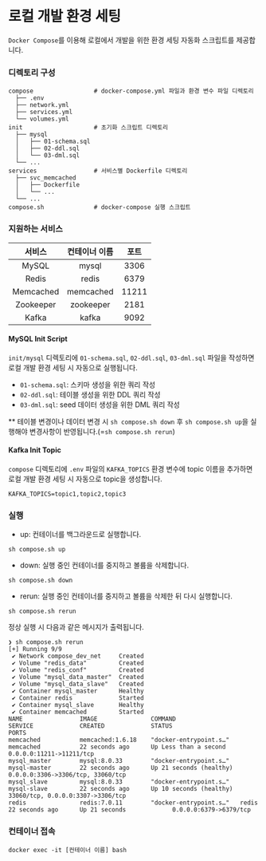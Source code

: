 # 로컬 개발 환경 세팅

`Docker Compose`를 이용해 로컬에서 개발을 위한 환경 세팅 자동화 스크립트를 제공합니다.

### 디렉토리 구성

```
compose                 # docker-compose.yml 파일과 환경 변수 파일 디렉토리
  ├── .env
  ├── network.yml
  ├── services.yml
  └── volumes.yml
init                    # 초기화 스크립트 디렉토리
  ├── mysql
  │   ├── 01-schema.sql
  │   ├── 02-ddl.sql
  │   └── 03-dml.sql
  └── ...
services                # 서비스별 Dockerfile 디렉토리
  ├── svc_memcached
  │   ├── Dockerfile
  │   └── ...
  └── ...
compose.sh              # docker-compose 실행 스크립트
```

### 지원하는 서비스

|    서비스    |  컨테이너 이름  |  포트   |
|:---------:|:---------:|:-----:|
|   MySQL   |   mysql   | 3306  |
|   Redis   |   redis   | 6379  |
| Memcached | memcached | 11211 |
| Zookeeper | zookeeper | 2181  |
|   Kafka   |   kafka   | 9092  |

#### MySQL Init Script

`init/mysql` 디렉토리에 `01-schema.sql`, `02-ddl.sql`, `03-dml.sql` 파일을 작성하면 로컬 개발 환경 세팅 시 자동으로 실행됩니다.

- `01-schema.sql`: 스키마 생성을 위한 쿼리 작성
- `02-ddl.sql`: 테이블 생성을 위한 DDL 쿼리 작성
- `03-dml.sql`: seed 데이터 생성을 위한 DML 쿼리 작성

** 테이블 변경이나 데이터 변경 시 `sh compose.sh down` 후 `sh compose.sh up`을 실행해야 변경사항이 반영됩니다.(=`sh compose.sh rerun`)

#### Kafka Init Topic

`compose` 디렉토리에 `.env` 파일의 `KAFKA_TOPICS` 환경 변수에 topic 이름을 추가하면 로컬 개발 환경 세팅 시 자동으로 topic을 생성합니다.

```shell
KAFKA_TOPICS=topic1,topic2,topic3
```

### 실행

- up: 컨테이너를 백그라운드로 실행합니다.

```shell
sh compose.sh up
```

- down: 실행 중인 컨테이너를 중지하고 볼륨을 삭제합니다.

```shell
sh compose.sh down
```

- rerun: 실행 중인 컨테이너를 중지하고 볼륨을 삭제한 뒤 다시 실행합니다.

```shell
sh compose.sh rerun
```

정상 실행 시 다음과 같은 메시지가 출력됩니다.

```
❯ sh compose.sh rerun
[+] Running 9/9
 ✔ Network compose_dev_net     Created 
 ✔ Volume "redis_data"         Created 
 ✔ Volume "redis_conf"         Created 
 ✔ Volume "mysql_data_master"  Created 
 ✔ Volume "mysql_data_slave"   Created 
 ✔ Container mysql_master      Healthy 
 ✔ Container redis             Started 
 ✔ Container mysql_slave       Healthy 
 ✔ Container memcached         Started 
NAME                IMAGE               COMMAND                  SERVICE             CREATED             STATUS                    PORTS
memcached           memcached:1.6.18    "docker-entrypoint.s…"   memcached           22 seconds ago      Up Less than a second     0.0.0.0:11211->11211/tcp
mysql_master        mysql:8.0.33        "docker-entrypoint.s…"   mysql-master        22 seconds ago      Up 21 seconds (healthy)   0.0.0.0:3306->3306/tcp, 33060/tcp
mysql_slave         mysql:8.0.33        "docker-entrypoint.s…"   mysql-slave         22 seconds ago      Up 10 seconds (healthy)   33060/tcp, 0.0.0.0:3307->3306/tcp
redis               redis:7.0.11        "docker-entrypoint.s…"   redis               22 seconds ago      Up 21 seconds             0.0.0.0:6379->6379/tcp
```

### 컨테이너 접속

```shell
docker exec -it [컨테이너 이름] bash
```
